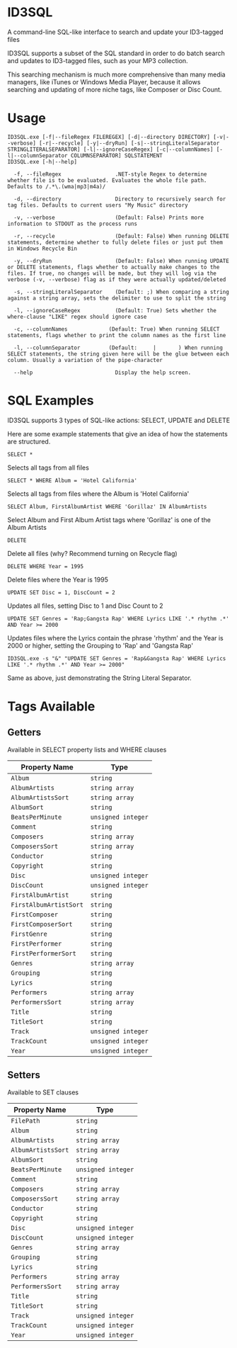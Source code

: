 # ID3SQL
A command-line SQL-like interface to search and update your ID3-tagged files

ID3SQL supports a subset of the SQL standard in order to do batch search and updates to ID3-tagged files, such as your MP3 collection.

This searching mechanism is much more comprehensive than many media managers, like iTunes or Windows Media Player, because it allows searching and updating of more niche tags, like Composer or Disc Count.

# Usage

    ID3SQL.exe [-f|--fileRegex FILEREGEX] [-d|--directory DIRECTORY] [-v|--verbose] [-r|--recycle] [-y|--dryRun] [-s|--stringLiteralSeparator STRINGLITERALSEPARATOR] [-l|--ignoreCaseRegex] [-c|--columnNames] [-l|--columnSeparator COLUMNSEPARATOR] SQLSTATEMENT
    ID3SQL.exe [-h|--help]

```
  -f, --fileRegex                 .NET-style Regex to determine whether file is to be evaluated. Evaluates the whole file path. Defaults to /.*\.(wma|mp3|m4a)/

  -d, --directory                 Directory to recursively search for tag files. Defaults to current users "My Music" directory

  -v, --verbose                   (Default: False) Prints more information to STDOUT as the process runs

  -r, --recycle                   (Default: False) When running DELETE statements, determine whether to fully delete files or just put them in Windows Recycle Bin

  -y, --dryRun                    (Default: False) When running UPDATE or DELETE statements, flags whether to actually make changes to the files. If true, no changes will be made, but they will log via the verbose (-v, --verbose) flag as if they were actually updated/deleted

  -s, --stringLiteralSeparator    (Default: ;) When comparing a string against a string array, sets the delimiter to use to split the string

  -l, --ignoreCaseRegex           (Default: True) Sets whether the where-clause "LIKE" regex should ignore case

  -c, --columnNames             (Default: True) When running SELECT statements, flags whether to print the column names as the first line

  -l, --columnSeparator         (Default:     |       ) When running SELECT statements, the string given here will be the glue between each column. Usually a variation of the pipe-character

  --help                          Display the help screen.
```

# SQL Examples

ID3SQL supports 3 types of SQL-like actions: SELECT, UPDATE and DELETE

Here are some example statements that give an idea of how the statements are structured.

    SELECT *
Selects all tags from all files

    SELECT * WHERE Album = 'Hotel California'
Selects all tags from files where the Album is 'Hotel California'

    SELECT Album, FirstAlbumArtist WHERE 'Gorillaz' IN AlbumArtists

Select Album and First Album Artist tags where 'Gorillaz' is one of the Album Artists

    DELETE

Delete all files (why? Recommend turning on Recycle flag)

    DELETE WHERE Year = 1995

Delete files where the Year is 1995

    UPDATE SET Disc = 1, DiscCount = 2

Updates all files, setting Disc to 1 and Disc Count to 2

    UPDATE SET Genres = 'Rap;Gangsta Rap' WHERE Lyrics LIKE '.* rhythm .*' AND Year >= 2000

Updates files where the Lyrics contain the phrase 'rhythm' and the Year is 2000 or higher, setting the Grouping to 'Rap' and 'Gangsta Rap'

    ID3SQL.exe -s "&" "UPDATE SET Genres = 'Rap&Gangsta Rap' WHERE Lyrics LIKE '.* rhythm .*' AND Year >= 2000"

Same as above, just demonstrating the String Literal Separator.

# Tags Available
## Getters

Available in SELECT property lists and WHERE clauses

| Property Name          | Type               |
| ---------------------- | ------------------ |
| `Album`                | `string`           |
| `AlbumArtists`         | `string array`     |
| `AlbumArtistsSort`     | `string array`     |
| `AlbumSort`            | `string`           |
| `BeatsPerMinute`       | `unsigned integer` |
| `Comment`              | `string`           |
| `Composers`            | `string array`     |
| `ComposersSort`        | `string array`     |
| `Conductor`            | `string`           |
| `Copyright`            | `string`           |
| `Disc`                 | `unsigned integer` |
| `DiscCount`            | `unsigned integer` |
| `FirstAlbumArtist`     | `string`           |
| `FirstAlbumArtistSort` | `string`           |
| `FirstComposer`        | `string`           |
| `FirstComposerSort`    | `string`           |
| `FirstGenre`           | `string`           |
| `FirstPerformer`       | `string`           |
| `FirstPerformerSort`   | `string`           |
| `Genres`               | `string array`     |
| `Grouping`             | `string`           |
| `Lyrics`               | `string`           |
| `Performers`           | `string array`     |
| `PerformersSort`       | `string array`     |
| `Title`                | `string`           |
| `TitleSort`            | `string`           |
| `Track`                | `unsigned integer` |
| `TrackCount`           | `unsigned integer` |
| `Year`                 | `unsigned integer` |

## Setters

Available to SET clauses

| Property Name          | Type               |
| ---------------------- | ------------------ |
| `FilePath`             | `string`           |
| `Album`                | `string`           |
| `AlbumArtists`         | `string array`     |
| `AlbumArtistsSort`     | `string array`     |
| `AlbumSort`            | `string`           |
| `BeatsPerMinute`       | `unsigned integer` |
| `Comment`              | `string`           |
| `Composers`            | `string array`     |
| `ComposersSort`        | `string array`     |
| `Conductor`            | `string`           |
| `Copyright`            | `string`           |
| `Disc`                 | `unsigned integer` |
| `DiscCount`            | `unsigned integer` |
| `Genres`               | `string array`     |
| `Grouping`             | `string`           |
| `Lyrics`               | `string`           |
| `Performers`           | `string array`     |
| `PerformersSort`       | `string array`     |
| `Title`                | `string`           |
| `TitleSort`            | `string`           |
| `Track`                | `unsigned integer` |
| `TrackCount`           | `unsigned integer` |
| `Year`                 | `unsigned integer` |
